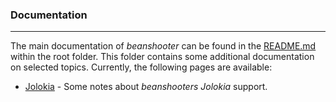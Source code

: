 ### Documentation

----

The main documentation of *beanshooter* can be found in the [README.md](/) within the root folder.
This folder contains some additional documentation on selected topics. Currently, the following pages
are available:

* [Jolokia](./jolokia.md) - Some notes about *beanshooters* *Jolokia* support.
